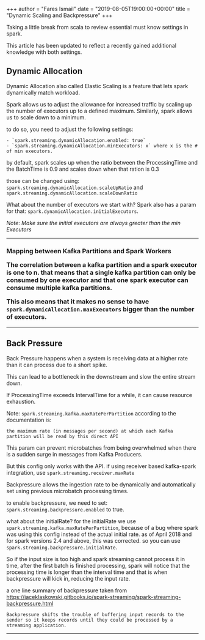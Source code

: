 +++
author = "Fares Ismail"
date = "2019-08-05T19:00:00+00:00"
title = "Dynamic Scaling and Backpressure"
+++

Taking a little break from scala to review essential must know settings in spark.

This article has been updated to reflect a recently gained additional knowledge with both settings.

Dynamic Allocation
------------------

Dynamic Allocation also called Elastic Scaling is a feature that lets spark dynamically match workload.

Spark allows us to adjust the allowance for increased traffic by scaling up the number of executors up to a defined maximum. Similarly, spark allows us to scale down to a minimum.

to do so, you need to adjust the following settings:
    
    - `spark.streaming.dynamicAllocation.enabled: true`
    - `spark.streaming.dynamicAllocation.minExecutors: x` where x is the # of min executors.

by default, spark scales up when the ratio between the ProcessingTime and the BatchTime is 0.9 and scales down when that ration is 0.3

those can be changed using: `spark.streaming.dynamicAllocation.scaleUpRatio` and `spark.streaming.dynamicAllocation.scaleDownRatio`

What about the number of executors we start with?
Spark also has a param for that:
`spark.dynamicAllocation.initialExecutors`.
 
 _Note_: _Make sure the initial executors are always greater than the min Executors_
 
---

<h3> Mapping between Kafka Partitions and Spark Workers

The correlation between a kafka partition and a spark executor is one to n.
that means that a single kafka partition can only be consumed by one executor and that one spark executor can consume multiple kafka partitions.

This also means that it makes no sense to have `spark.dynamicAllocation.maxExecutors` bigger than the number of executors.


---


Back Pressure
--------------

Back Pressure happens when a system is receiving data at a higher rate than it can process due to a short spike.

This can lead to a bottleneck in the downstream and slow the entire stream down.

If ProcessingTime exceeds IntervalTime for a while, it can cause resource exhaustion.


Note: `spark.streaming.kafka.maxRatePerPartition` according to the documentation is: 

````
the maximum rate (in messages per second) at which each Kafka partition will be read by this direct API
````

This param can prevent microbatches from being overwhelmed when there is a sudden surge in messages from Kafka Producers.

But this config only works with the API.
if using receiver based kafka-spark integration, use `spark.streaming.receiver.maxRate`


Backpressure allows the ingestion rate to be dynamically and automatically set using previous microbatch processing times.

to enable backpressure, we need to set: `spark.streaming.backpressure.enabled` to true.

what about the initialRate? for the initialRate we use `spark.streaming.kafka.maxRatePerPartition`, because of a bug where spark was using this config instead of the actual initial rate.
as of April 2018 and for spark versions 2.4 and above, this was corrected. so you can use `spark.streaming.backpressure.initialRate`.

So if the input size is too high and spark streaming cannot process it in time, after the first batch is finished processing, spark will notice that the processing time is longer than the interval time and that is when backpressure will kick in, reducing the input rate.

a one line summary of backpressure taken from https://jaceklaskowski.gitbooks.io/spark-streaming/spark-streaming-backpressure.html

```
Backpressure shifts the trouble of buffering input records to the sender so it keeps records until they could be processed by a streaming application.
```

---